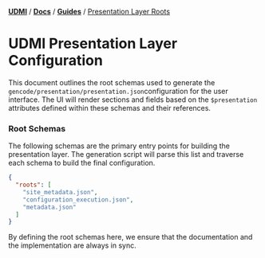 [**UDMI**](../../) / [**Docs**](../) / [**Guides**](./) / [Presentation Layer Roots](#)

# UDMI Presentation Layer Configuration

This document outlines the root schemas used to generate
the `gencode/presentation/presentation.json`configuration for the user
interface. The UI will render sections and fields based on the `$presentation`
attributes defined within these schemas and their references.

### Root Schemas

The following schemas are the primary entry points for building the presentation
layer. The generation script will parse this list and traverse each schema to
build the final configuration.

```json
{
  "roots": [
    "site_metadata.json",
    "configuration_execution.json",
    "metadata.json"
  ]
}
```

By defining the root schemas here, we ensure that the documentation and the
implementation are always in sync.

